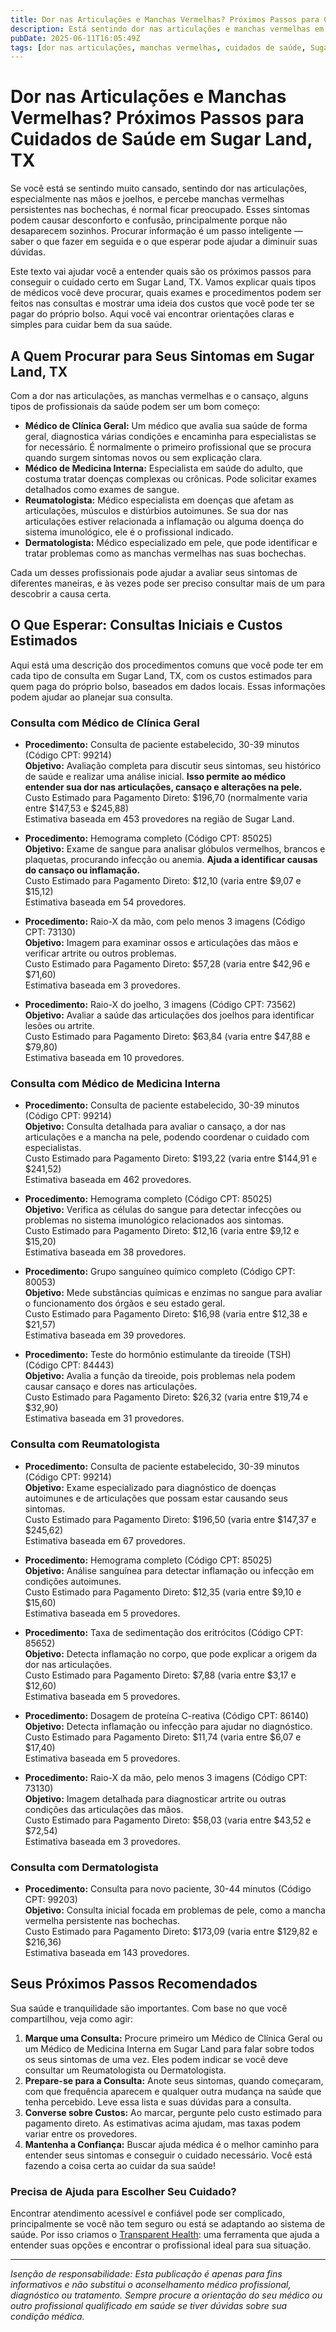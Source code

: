 ```yaml
---
title: Dor nas Articulações e Manchas Vermelhas? Próximos Passos para Cuidados de Saúde em Sugar Land, TX  
description: Está sentindo dor nas articulações e manchas vermelhas em Sugar Land, TX? Saiba quem procurar e os custos previstos para guiá-lo no cuidado adequado.  
pubDate: 2025-06-11T16:05:49Z  
tags: [dor nas articulações, manchas vermelhas, cuidados de saúde, Sugar Land TX, dermatologia, reumatologia, clínica geral, medicina interna, custos]  
---
```


# Dor nas Articulações e Manchas Vermelhas? Próximos Passos para Cuidados de Saúde em Sugar Land, TX

Se você está se sentindo muito cansado, sentindo dor nas articulações, especialmente nas mãos e joelhos, e percebe manchas vermelhas persistentes nas bochechas, é normal ficar preocupado. Esses sintomas podem causar desconforto e confusão, principalmente porque não desaparecem sozinhos. Procurar informação é um passo inteligente — saber o que fazer em seguida e o que esperar pode ajudar a diminuir suas dúvidas.

Este texto vai ajudar você a entender quais são os próximos passos para conseguir o cuidado certo em Sugar Land, TX. Vamos explicar quais tipos de médicos você deve procurar, quais exames e procedimentos podem ser feitos nas consultas e mostrar uma ideia dos custos que você pode ter se pagar do próprio bolso. Aqui você vai encontrar orientações claras e simples para cuidar bem da sua saúde.

## A Quem Procurar para Seus Sintomas em Sugar Land, TX

Com a dor nas articulações, as manchas vermelhas e o cansaço, alguns tipos de profissionais da saúde podem ser um bom começo:

- **Médico de Clínica Geral:** Um médico que avalia sua saúde de forma geral, diagnostica várias condições e encaminha para especialistas se for necessário. É normalmente o primeiro profissional que se procura quando surgem sintomas novos ou sem explicação clara.  
- **Médico de Medicina Interna:** Especialista em saúde do adulto, que costuma tratar doenças complexas ou crônicas. Pode solicitar exames detalhados como exames de sangue.  
- **Reumatologista:** Médico especialista em doenças que afetam as articulações, músculos e distúrbios autoimunes. Se sua dor nas articulações estiver relacionada a inflamação ou alguma doença do sistema imunológico, ele é o profissional indicado.  
- **Dermatologista:** Médico especializado em pele, que pode identificar e tratar problemas como as manchas vermelhas nas suas bochechas.

Cada um desses profissionais pode ajudar a avaliar seus sintomas de diferentes maneiras, e às vezes pode ser preciso consultar mais de um para descobrir a causa certa.

## O Que Esperar: Consultas Iniciais e Custos Estimados

Aqui está uma descrição dos procedimentos comuns que você pode ter em cada tipo de consulta em Sugar Land, TX, com os custos estimados para quem paga do próprio bolso, baseados em dados locais. Essas informações podem ajudar ao planejar sua consulta.

### Consulta com Médico de Clínica Geral

- **Procedimento:** Consulta de paciente estabelecido, 30-39 minutos (Código CPT: 99214)  
  **Objetivo:** Avaliação completa para discutir seus sintomas, seu histórico de saúde e realizar uma análise inicial. **Isso permite ao médico entender sua dor nas articulações, cansaço e alterações na pele.**  
  Custo Estimado para Pagamento Direto: $196,70 (normalmente varia entre $147,53 e $245,88)  
  Estimativa baseada em 453 provedores na região de Sugar Land.  

- **Procedimento:** Hemograma completo (Código CPT: 85025)  
  **Objetivo:** Exame de sangue para analisar glóbulos vermelhos, brancos e plaquetas, procurando infecção ou anemia. **Ajuda a identificar causas do cansaço ou inflamação.**  
  Custo Estimado para Pagamento Direto: $12,10 (varia entre $9,07 e $15,12)  
  Estimativa baseada em 54 provedores.

- **Procedimento:** Raio-X da mão, com pelo menos 3 imagens (Código CPT: 73130)  
  **Objetivo:** Imagem para examinar ossos e articulações das mãos e verificar artrite ou outros problemas.  
  Custo Estimado para Pagamento Direto: $57,28 (varia entre $42,96 e $71,60)  
  Estimativa baseada em 3 provedores.

- **Procedimento:** Raio-X do joelho, 3 imagens (Código CPT: 73562)  
  **Objetivo:** Avaliar a saúde das articulações dos joelhos para identificar lesões ou artrite.  
  Custo Estimado para Pagamento Direto: $63,84 (varia entre $47,88 e $79,80)  
  Estimativa baseada em 10 provedores.

### Consulta com Médico de Medicina Interna

- **Procedimento:** Consulta de paciente estabelecido, 30-39 minutos (Código CPT: 99214)  
  **Objetivo:** Consulta detalhada para avaliar o cansaço, a dor nas articulações e a mancha na pele, podendo coordenar o cuidado com especialistas.  
  Custo Estimado para Pagamento Direto: $193,22 (varia entre $144,91 e $241,52)  
  Estimativa baseada em 462 provedores.

- **Procedimento:** Hemograma completo (Código CPT: 85025)  
  **Objetivo:** Verifica as células do sangue para detectar infecções ou problemas no sistema imunológico relacionados aos sintomas.  
  Custo Estimado para Pagamento Direto: $12,16 (varia entre $9,12 e $15,20)  
  Estimativa baseada em 38 provedores.

- **Procedimento:** Grupo sanguíneo químico completo (Código CPT: 80053)  
  **Objetivo:** Mede substâncias químicas e enzimas no sangue para avaliar o funcionamento dos órgãos e seu estado geral.  
  Custo Estimado para Pagamento Direto: $16,98 (varia entre $12,38 e $21,57)  
  Estimativa baseada em 39 provedores.

- **Procedimento:** Teste do hormônio estimulante da tireoide (TSH) (Código CPT: 84443)  
  **Objetivo:** Avalia a função da tireoide, pois problemas nela podem causar cansaço e dores nas articulações.  
  Custo Estimado para Pagamento Direto: $26,32 (varia entre $19,74 e $32,90)  
  Estimativa baseada em 31 provedores.

### Consulta com Reumatologista

- **Procedimento:** Consulta de paciente estabelecido, 30-39 minutos (Código CPT: 99214)  
  **Objetivo:** Exame especializado para diagnóstico de doenças autoimunes e de articulações que possam estar causando seus sintomas.  
  Custo Estimado para Pagamento Direto: $196,50 (varia entre $147,37 e $245,62)  
  Estimativa baseada em 67 provedores.

- **Procedimento:** Hemograma completo (Código CPT: 85025)  
  **Objetivo:** Análise sanguínea para detectar inflamação ou infecção em condições autoimunes.  
  Custo Estimado para Pagamento Direto: $12,35 (varia entre $9,10 e $15,60)  
  Estimativa baseada em 5 provedores.

- **Procedimento:** Taxa de sedimentação dos eritrócitos (Código CPT: 85652)  
  **Objetivo:** Detecta inflamação no corpo, que pode explicar a origem da dor nas articulações.  
  Custo Estimado para Pagamento Direto: $7,88 (varia entre $3,17 e $12,60)  
  Estimativa baseada em 5 provedores.

- **Procedimento:** Dosagem de proteína C-reativa (Código CPT: 86140)  
  **Objetivo:** Detecta inflamação ou infecção para ajudar no diagnóstico.  
  Custo Estimado para Pagamento Direto: $11,74 (varia entre $6,07 e $17,40)  
  Estimativa baseada em 5 provedores.

- **Procedimento:** Raio-X da mão, pelo menos 3 imagens (Código CPT: 73130)  
  **Objetivo:** Imagem detalhada para diagnosticar artrite ou outras condições das articulações das mãos.  
  Custo Estimado para Pagamento Direto: $58,03 (varia entre $43,52 e $72,54)  
  Estimativa baseada em 3 provedores.

### Consulta com Dermatologista

- **Procedimento:** Consulta para novo paciente, 30-44 minutos (Código CPT: 99203)  
  **Objetivo:** Consulta inicial focada em problemas de pele, como a mancha vermelha persistente nas bochechas.  
  Custo Estimado para Pagamento Direto: $173,09 (varia entre $129,82 e $216,36)  
  Estimativa baseada em 143 provedores.

## Seus Próximos Passos Recomendados

Sua saúde e tranquilidade são importantes. Com base no que você compartilhou, veja como agir:

1. **Marque uma Consulta:** Procure primeiro um Médico de Clínica Geral ou um Médico de Medicina Interna em Sugar Land para falar sobre todos os seus sintomas de uma vez. Eles podem indicar se você deve consultar um Reumatologista ou Dermatologista.  
2. **Prepare-se para a Consulta:** Anote seus sintomas, quando começaram, com que frequência aparecem e qualquer outra mudança na saúde que tenha percebido. Leve essa lista e suas dúvidas para a consulta.  
3. **Converse sobre Custos:** Ao marcar, pergunte pelo custo estimado para pagamento direto. As estimativas acima ajudam, mas taxas podem variar entre os provedores.  
4. **Mantenha a Confiança:** Buscar ajuda médica é o melhor caminho para entender seus sintomas e conseguir o cuidado necessário. Você está fazendo a coisa certa ao cuidar da sua saúde!

### Precisa de Ajuda para Escolher Seu Cuidado?

Encontrar atendimento acessível e confiável pode ser complicado, principalmente se você não tem seguro ou está se adaptando ao sistema de saúde. Por isso criamos o [Transparent Health](https://transparenthealth.ai): uma ferramenta que ajuda a entender suas opções e encontrar o profissional ideal para sua situação.

---

*Isenção de responsabilidade: Esta publicação é apenas para fins informativos e não substitui o aconselhamento médico profissional, diagnóstico ou tratamento. Sempre procure a orientação do seu médico ou outro profissional qualificado em saúde se tiver dúvidas sobre sua condição médica.*